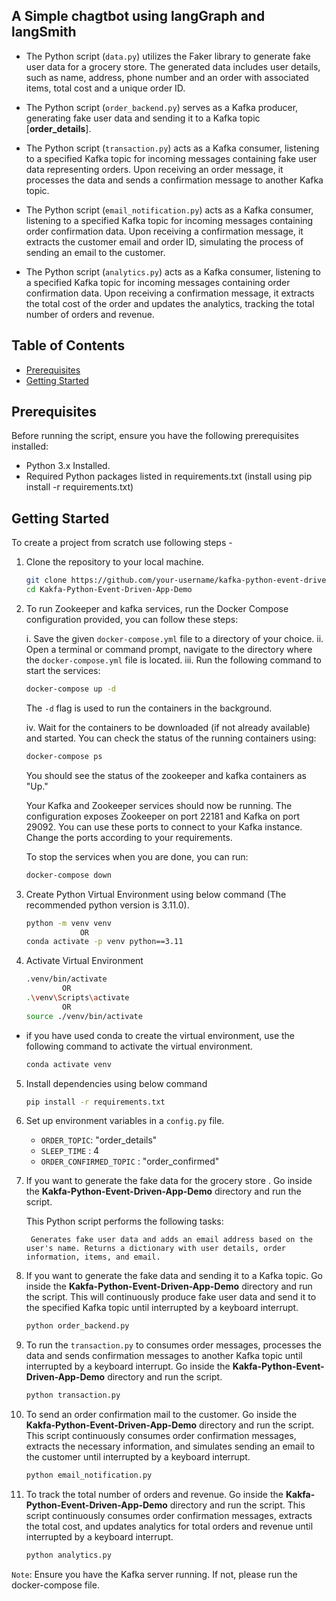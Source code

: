 ## A Simple chagtbot using langGraph and langSmith

- The Python script (`data.py`) utilizes the Faker library to generate fake user data for a grocery store. The generated data includes user details, such as name, address, phone number and an order with associated items, total cost and a unique order ID.

- The Python script (`order_backend.py`) serves as a Kafka producer, generating fake user data and sending it to a Kafka topic [**order_details**].

- The Python script (`transaction.py`) acts as a Kafka consumer, listening to a specified Kafka topic for incoming messages containing fake user data representing orders. Upon receiving an order message, it processes the data and sends a confirmation message to another Kafka topic.

- The Python script (`email_notification.py`) acts as a Kafka consumer, listening to a specified Kafka topic for incoming messages containing order confirmation data. Upon receiving a confirmation message, it extracts the customer email and order ID, simulating the process of sending an email to the customer.

- The Python script (`analytics.py`) acts as a Kafka consumer, listening to a specified Kafka topic for incoming messages containing order confirmation data. Upon receiving a confirmation message, it extracts the total cost of the order and updates the analytics, tracking the total number of orders and revenue.

## Table of Contents

- [Prerequisites](#prerequisites)
- [Getting Started](#getting-started)

## Prerequisites

Before running the script, ensure you have the following prerequisites installed:

- Python 3.x Installed.
- Required Python packages listed in requirements.txt (install using pip install -r requirements.txt)

## Getting Started

To create a project from scratch use following steps -

1. Clone the repository to your local machine.
    ```bash
    git clone https://github.com/your-username/kafka-python-event-driven-app-demo.git
    cd Kakfa-Python-Event-Driven-App-Demo
    ```

2. To run Zookeeper and kafka services, run the Docker Compose configuration provided, you can follow these steps:

    i.   Save the given `docker-compose.yml` file to a directory of your choice.
    ii.  Open a terminal or command prompt, navigate to the directory where the `docker-compose.yml` file is located.
    iii. Run the following command to start the services:
    ```bash
    docker-compose up -d
    ```
    The `-d` flag is used to run the containers in the background.

    iv.  Wait for the containers to be downloaded (if not already available) and started. You can check the status of the running containers using:
    ```bash
    docker-compose ps
    ```

    You should see the status of the zookeeper and kafka containers as "Up."

    Your Kafka and Zookeeper services should now be running. The configuration exposes Zookeeper on port 22181 and Kafka on port 29092. You can use these ports to connect to your Kafka instance. Change the ports according to your requirements.

    To stop the services when you are done, you can run:
    ```bash
    docker-compose down
    ```


3. Create Python Virtual Environment using below command (The recommended python version is 3.11.0).
    ```bash
    python -m venv venv
                OR
    conda activate -p venv python==3.11
    ```

4. Activate Virtual Environment

    ```bash
    .venv/bin/activate 
            OR
    .\venv\Scripts\activate
            OR
    source ./venv/bin/activate
    ```

- if you have used conda to create the virtual environment, use the following command to activate the virtual environment.

    ```bash
    conda activate venv
    ```

5. Install dependencies using below command
    ```bash
    pip install -r requirements.txt
    ```

6. Set up environment variables in a `config.py` file.

    - `ORDER_TOPIC`: "order_details"
    - `SLEEP_TIME` : 4
    - `ORDER_CONFIRMED_TOPIC` : "order_confirmed"

6. If you want to generate the fake data for the grocery store . Go inside the **Kakfa-Python-Event-Driven-App-Demo** directory and run the script.

    This Python script performs the following tasks:

        Generates fake user data and adds an email address based on the user's name. Returns a dictionary with user details, order information, items, and email.

7. If you want to generate the fake data and sending it to a Kafka topic. Go inside the **Kakfa-Python-Event-Driven-App-Demo** directory and run the script. This will continuously produce fake user data and send it to the specified Kafka topic until interrupted by a keyboard interrupt.
    ```bash
    python order_backend.py
    ```

8. To run the `transaction.py` to consumes order messages, processes the data and sends confirmation messages to another Kafka topic until interrupted by a keyboard interrupt. Go inside the **Kakfa-Python-Event-Driven-App-Demo** directory and run the script.
    ```bash
    python transaction.py
    ```


9. To send an order confirmation mail to the customer. Go inside the **Kakfa-Python-Event-Driven-App-Demo** directory and run the script. This script continuously consumes order confirmation messages, extracts the necessary information, and simulates sending an email to the customer until interrupted by a keyboard interrupt.
    ```bash
    python email_notification.py
    ```

10. To track the total number of orders and revenue. Go inside the **Kakfa-Python-Event-Driven-App-Demo** directory and run the script. This script continuously consumes order confirmation messages, extracts the total cost, and updates analytics for total orders and revenue until interrupted by a keyboard interrupt.
    ```bash
    python analytics.py
    ```


`Note`:
Ensure you have the Kafka server running. If not, please run the docker-compose file.
